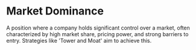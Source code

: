 # Market Dominance

A position where a company holds significant control over a market, often characterized by high market share, pricing power, and strong barriers to entry. Strategies like 'Tower and Moat' aim to achieve this.
